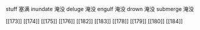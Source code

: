 




stuff 塞满
inundate 淹没
deluge 淹没
engulf 淹没
drown 淹没
submerge 淹没

[[173]]
[[174]]
[[175]]
[[176]]
[[182]]
[[183]]
[[178]]
[[179]]
[[180]]
[[184]]